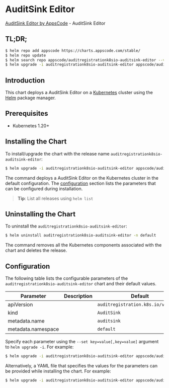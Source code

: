 # AuditSink Editor

[AuditSink Editor by AppsCode](https://appscode.com) - AuditSink Editor

## TL;DR;

```bash
$ helm repo add appscode https://charts.appscode.com/stable/
$ helm repo update
$ helm search repo appscode/auditregistrationk8sio-auditsink-editor --version=v0.24.0
$ helm upgrade -i auditregistrationk8sio-auditsink-editor appscode/auditregistrationk8sio-auditsink-editor -n default --create-namespace --version=v0.24.0
```

## Introduction

This chart deploys a AuditSink Editor on a [Kubernetes](http://kubernetes.io) cluster using the [Helm](https://helm.sh) package manager.

## Prerequisites

- Kubernetes 1.20+

## Installing the Chart

To install/upgrade the chart with the release name `auditregistrationk8sio-auditsink-editor`:

```bash
$ helm upgrade -i auditregistrationk8sio-auditsink-editor appscode/auditregistrationk8sio-auditsink-editor -n default --create-namespace --version=v0.24.0
```

The command deploys a AuditSink Editor on the Kubernetes cluster in the default configuration. The [configuration](#configuration) section lists the parameters that can be configured during installation.

> **Tip**: List all releases using `helm list`

## Uninstalling the Chart

To uninstall the `auditregistrationk8sio-auditsink-editor`:

```bash
$ helm uninstall auditregistrationk8sio-auditsink-editor -n default
```

The command removes all the Kubernetes components associated with the chart and deletes the release.

## Configuration

The following table lists the configurable parameters of the `auditregistrationk8sio-auditsink-editor` chart and their default values.

|     Parameter      | Description |                    Default                     |
|--------------------|-------------|------------------------------------------------|
| apiVersion         |             | <code>auditregistration.k8s.io/v1alpha1</code> |
| kind               |             | <code>AuditSink</code>                         |
| metadata.name      |             | <code>auditsink</code>                         |
| metadata.namespace |             | <code>default</code>                           |


Specify each parameter using the `--set key=value[,key=value]` argument to `helm upgrade -i`. For example:

```bash
$ helm upgrade -i auditregistrationk8sio-auditsink-editor appscode/auditregistrationk8sio-auditsink-editor -n default --create-namespace --version=v0.24.0 --set apiVersion=auditregistration.k8s.io/v1alpha1
```

Alternatively, a YAML file that specifies the values for the parameters can be provided while
installing the chart. For example:

```bash
$ helm upgrade -i auditregistrationk8sio-auditsink-editor appscode/auditregistrationk8sio-auditsink-editor -n default --create-namespace --version=v0.24.0 --values values.yaml
```
